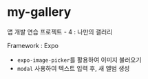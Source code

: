 # my-gallery

앱 개발 연습 프로젝트 - 4 : 나만의 갤러리

Framework : Expo

- `expo-image-picker`를 활용하여 이미지 불러오기
- `modal` 사용하여 텍스트 입력 후, 새 앨범 생성

